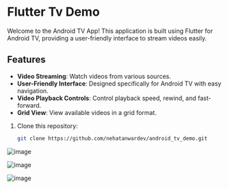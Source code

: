 # Flutter Tv Demo


Welcome to the Android TV App! This application is built using Flutter for Android TV, providing a user-friendly interface to stream videos easily.

## Features

- **Video Streaming**: Watch videos from various sources.
- **User-Friendly Interface**: Designed specifically for Android TV with easy navigation.
- **Video Playback Controls**: Control playback speed, rewind, and fast-forward.
- **Grid View**: View available videos in a grid format.


1. Clone this repository:
   ```bash
   git clone https://github.com/nehatanwardev/android_tv_demo.git

![image](https://github.com/user-attachments/assets/da957154-ba0c-4fae-8539-b039cf9dde99)

![image](https://github.com/user-attachments/assets/3ede6044-e3b0-426b-8570-334f3a2de2eb)

![image](https://github.com/user-attachments/assets/fb3a670c-c76b-4985-b042-234f8dd7a77e)
